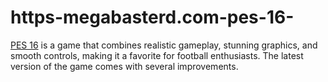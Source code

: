# https-megabasterd.com-pes-16-
[PES 16](https://megabasterd.com/pes-16/) is a game that combines realistic gameplay, stunning graphics, and smooth controls, making it a favorite for football enthusiasts. The latest version of the game comes with several improvements.
